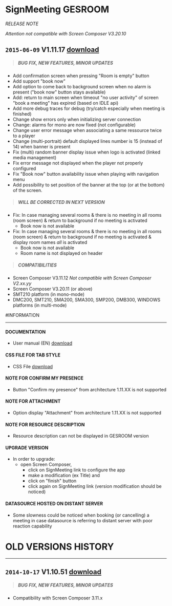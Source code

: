 # SignMeeting GESROOM
*RELEASE NOTE*

*Attention not compatible with Screen Composer V3.20.10*

## `2015-06-09` V1.11.17 [download](https://github.com/Qeedji/archives/blob/master/downloads/app-signmeeting-gesroom/signmeeting_gesroom-screen_composer-setup-1.11.17.appi)
>##### **BUG FIX, NEW FEATURES, MINOR UPDATES**
- Add confirmation screen when pressing "Room is empty" button
- Add support "book now"
- Add option to come back to background screen when no alarm is present ("book now" button stays available)
- Add: return to main screen when timeout "no user activity" of screen "book a meeting" has expired (based on IDLE api)
- Add more debug traces for debug (try/catch especially when meeting is finished)
- Change show errors only when initializing server connection
- Change: alarms for mono are now fixed (not configurable)
- Change user error message when associating a same ressource twice to a player
- Change (multi-portrait) default displayed lines number is 15 (instead of 14) when banner is present
- Fix (multi) random banner display issue when logo is activated (linked media management)
- Fix error message not displayed when the player not properly configured
- Fix "Book now" button availability issue when playing with navigation menu
- Add possibility to set position of the banner at the top (or at the bottom) of the screen.
>##### **WILL BE CORRECTED IN NEXT VERSION**
- Fix: In case managing several rooms & there is no meeting in all rooms (room screen) & return to background if no meeting is activated
	- Book now is not available
- Fix: In case managing several rooms & there is no meeting in all rooms (room screen) & return to background if no meeting is activated & display room names *all* is activated
	- Book now is not available
	- Room name is not displayed on header
>##### **COMPATIBILITIES**
- Screen Composer V3.11.12 *Not compatible with Screen Composer V2.xx.yy*
- Screen Composer V3.20.11 (or above)
- SMT210 platform (in mono-mode)
- DMC200, SMT210, SMA200, SMA300, SMP200, DMB300, WINDOWS platforms (in multi-mode)

#INFORMATION
***********************************************************************

#### **DOCUMENTATION**
- User manual (EN) [download](https://github.com/Qeedji/archives/blob/master/downloads/app-signmeeting-gesroom/signmeeting-gesroom-calendar-user-manual-002A_en.pdf)
#### **CSS FILE FOR TAB STYLE**
- CSS File [download](https://github.com/Qeedji/archives/blob/master/downloads/application-notes-signmeeting/theme_css_generic_V1.10.11.css)
#### **NOTE FOR CONFIRM MY PRESENCE**
- Button "Confirm my presence" from architecture 1.11.XX is not supported
#### **NOTE FOR ATTACHMENT**
- Option display "Attachment" from architecture 1.11.XX is not supported
#### **NOTE FOR RESOURCE DESCRIPTION**
- Resource description can not be displayed in GESROOM version
#### **UPGRADE VERSION**
- In order to upgrade:
	- open Screen Composer,
		- click on SignMeeting link to configure the app
		- make a modification (ex Title) and
		- click on "finish" button
		- click again on SignMeeting link (version modification should be noticed)
#### **DATASOURCE HOSTED ON DISTANT SERVER**
- Some slowness could be noticed when booking (or cancelling) a meeting in case datasource is referring to distant server with poor reaction capability

# OLD VERSIONS HISTORY
*********************************************************************************************************

## `2014-10-17` V1.10.51 [download](https://github.com/Qeedji/archives/blob/master/downloads/app-signmeeting-gesroom/signmeeting_gesroom-screen_composer-setup-1.10.51.appi)
>##### **BUG FIX, NEW FEATURES, MINOR UPDATES**
- Compatibility with Screen Composer 3.11.x
